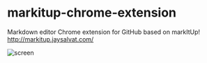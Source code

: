 # markitup-chrome-extension
Markdown editor Chrome extension for GitHub based on markItUp! http://markitup.jaysalvat.com/

![screen](http://fs1.directupload.net/images/150324/ejuy2x32.png)
